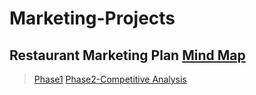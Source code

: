 # Marketing-Projects
## Restaurant Marketing Plan [Mind Map](https://github.com/MengyaCao/Marketing-Projects/blob/main/Restaurant%20Marketing%20Plan.png)
> [Phase1](https://github.com/MengyaCao/Marketing-Projects/blob/main/Phase1.PNG)
> [Phase2-Competitive Analysis](https://github.com/MengyaCao/Marketing-Projects/blob/main/Phase%202-Competitive%20Analysis.PNG)
